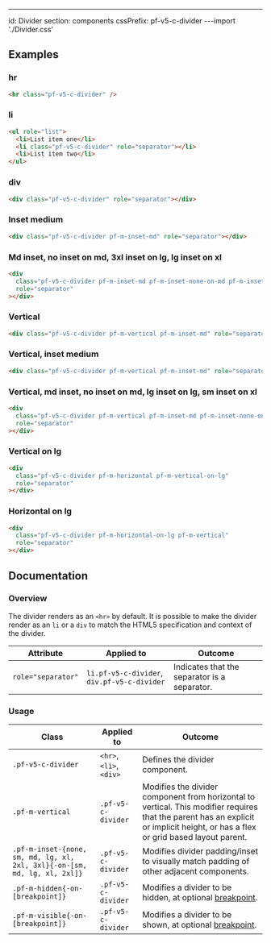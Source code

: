 ---
id: Divider
section: components
cssPrefix: pf-v5-c-divider
---import './Divider.css'

## Examples

### hr

```html
<hr class="pf-v5-c-divider" />

```

### li

```html
<ul role="list">
  <li>List item one</li>
  <li class="pf-v5-c-divider" role="separator"></li>
  <li>List item two</li>
</ul>

```

### div

```html
<div class="pf-v5-c-divider" role="separator"></div>

```

### Inset medium

```html
<div class="pf-v5-c-divider pf-m-inset-md" role="separator"></div>

```

### Md inset, no inset on md, 3xl inset on lg, lg inset on xl

```html
<div
  class="pf-v5-c-divider pf-m-inset-md pf-m-inset-none-on-md pf-m-inset-3xl-on-lg pf-m-inset-lg-on-xl"
  role="separator"
></div>

```

### Vertical

```html
<div class="pf-v5-c-divider pf-m-vertical pf-m-inset-md" role="separator"></div>

```

### Vertical, inset medium

```html
<div class="pf-v5-c-divider pf-m-vertical pf-m-inset-md" role="separator"></div>

```

### Vertical, md inset, no inset on md, lg inset on lg, sm inset on xl

```html
<div
  class="pf-v5-c-divider pf-m-vertical pf-m-inset-md pf-m-inset-none-on-md pf-m-inset-lg-on-lg pf-m-inset-sm-on-xl"
  role="separator"
></div>

```

### Vertical on lg

```html
<div
  class="pf-v5-c-divider pf-m-horizontal pf-m-vertical-on-lg"
  role="separator"
></div>

```

### Horizontal on lg

```html
<div
  class="pf-v5-c-divider pf-m-horizontal-on-lg pf-m-vertical"
  role="separator"
></div>

```

## Documentation

### Overview

The divider renders as an `<hr>` by default. It is possible to make the divider render as an `li` or a `div` to match the HTML5 specification and context of the divider.

| Attribute | Applied to | Outcome |
| -- | -- | -- |
| `role="separator"` | `li.pf-v5-c-divider`, `div.pf-v5-c-divider` | Indicates that the separator is a separator. |

### Usage

| Class | Applied to | Outcome |
| -- | -- | -- |
| `.pf-v5-c-divider` | `<hr>`, `<li>`, `<div>` | Defines the divider component. |
| `.pf-m-vertical` | `.pf-v5-c-divider` | Modifies the divider component from horizontal to vertical. This modifier requires that the parent has an explicit or implicit height, or has a flex or grid based layout parent. |
| `.pf-m-inset-{none, sm, md, lg, xl, 2xl, 3xl}{-on-[sm, md, lg, xl, 2xl]}` | `.pf-v5-c-divider` | Modifies divider padding/inset to visually match padding of other adjacent components. |
| `.pf-m-hidden{-on-[breakpoint]}` | `.pf-v5-c-divider` | Modifies a divider to be hidden, at optional [breakpoint](/developer-resources/global-css-variables#breakpoint-variables-and-class-suffixes). |
| `.pf-m-visible{-on-[breakpoint]}` | `.pf-v5-c-divider` | Modifies a divider to be shown, at optional [breakpoint](/developer-resources/global-css-variables#breakpoint-variables-and-class-suffixes). |
